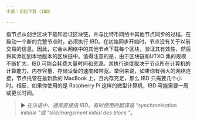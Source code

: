 ```yaml
---
术语：初始下载（IBD）

---
```

指节点从创世区块下载和验证区块链，并与比特币网络中其他节点同步的过程。在启动一个新的完整节点时，必须执行 IBD。在初始同步开始时，节点没有关于以前交易的信息。因此，它会从网络中的其他节点下载每个区块，验证其有效性，然后将其添加到本地版本的区块链中。值得注意的是，由于区块链和UTXO 集的规模不断扩大，IBD 可能会耗费大量时间和资源。其执行速度取决于节点所在计算机的计算能力、内存容量、存储设备的速度和带宽。举例来说，如果你有强大的网络连接，节点托管在最新款的 MacBook 上，且内存充足，那么 IBD 只需要几个小时。相反，如果你使用的是 Raspberry Pi 这样的微型计算机，IBD 可能需要一周或更长时间。

> ► *在法语中，通常直接指 IBD。有时使用的翻译是 "synchronisation initiale "或 "téléchargement initial des blocs "*。